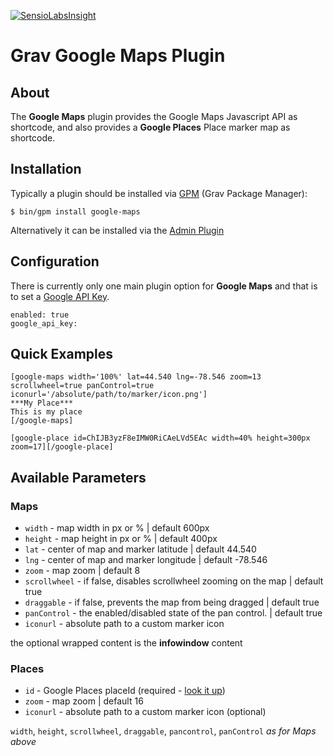 [![SensioLabsInsight](https://insight.sensiolabs.com/projects/5095cbca-468e-4807-8a4c-3c744dba38a0/mini.png)](https://insight.sensiolabs.com/projects/5095cbca-468e-4807-8a4c-3c744dba38a0)
# Grav Google Maps Plugin

## About

The **Google Maps** plugin provides the Google Maps Javascript API as shortcode, and also provides a **Google Places** Place marker map as shortcode.

## Installation

Typically a plugin should be installed via [GPM](http://learn.getgrav.org/advanced/grav-gpm) (Grav Package Manager):

```
$ bin/gpm install google-maps
```

Alternatively it can be installed via the [Admin Plugin](http://learn.getgrav.org/admin-panel/plugins)

## Configuration

There is currently only one main plugin option for **Google Maps** and that is to set a [Google API Key](https://developers.google.com/maps/documentation/javascript/get-api-key#get-an-api-key).

```
enabled: true
google_api_key:
```

## Quick Examples

```
[google-maps width='100%' lat=44.540 lng=-78.546 zoom=13 scrollwheel=true panControl=true iconurl='/absolute/path/to/marker/icon.png']
***My Place***
This is my place
[/google-maps]
```

```
[google-place id=ChIJB3yzF8eIMW0RiCAeLVd5EAc width=40% height=300px zoom=17][/google-place]
```

## Available Parameters

### Maps
* `width` - map width in px or % | default 600px
* `height` - map height in px or % | default 400px
* `lat` - center of map and marker latitude | default 44.540
* `lng` - center of map and marker longitude | default -78.546
* `zoom` - map zoom | default 8
* `scrollwheel` - if false, disables scrollwheel zooming on the map | default true
* `draggable` - if false, prevents the map from being dragged | default true
* `panControl` - the enabled/disabled state of the pan control. | default true
* `iconurl` - absolute path to a custom marker icon

the optional wrapped content is the **infowindow** content

### Places

* `id` - Google Places placeId (required - [look it up](https://developers.google.com/places/place-id))
* `zoom` - map zoom | default 16
* `iconurl` - absolute path to a custom marker icon (optional)

`width`, `height`, `scrollwheel`, `draggable`, `pancontrol`, `panControl` _as for Maps above_
